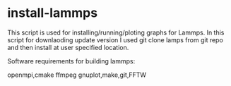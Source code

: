 # install-lammps 
This script is used  for installing/running/ploting graphs for Lammps.
In this script for downlaoding update version I used git clone lamps from git repo and then install at user specified location.

Software requirements for building lammps:

openmpi,cmake ffmpeg gnuplot,make,git,FFTW
